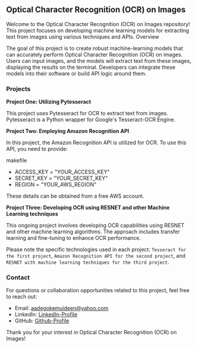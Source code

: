 ## Optical Character Recognition (OCR) on Images

Welcome to the Optical Character Recognition (OCR) on Images repository! This project focuses on developing machine learning models for extracting text from images using various techniques and APIs.
Overview

The goal of this project is to create robust machine-learning models that can accurately perform Optical Character Recognition (OCR) on images. Users can input images, and the models will extract text from these images, displaying the results on the terminal. Developers can integrate these models into their software or build API logic around them.

### Projects

**Project One: Utilizing Pytesseract**

This project uses Pytesseract for OCR to extract text from images. Pytesseract is a Python wrapper for Google's Tesseract-OCR Engine.

**Project Two: Employing Amazon Recognition API**

In this project, the Amazon Recognition API is utilized for OCR. To use this API, you need to provide:

makefile

- ACCESS_KEY = "YOUR_ACCESS_KEY"
- SECRET_KEY = "YOUR_SECRET_KEY"
- REGION = "YOUR_AWS_REGION"

These details can be obtained from a free AWS account.

**Project Three: Developing OCR using RESNET and other Machine Learning techniques**

This ongoing project involves developing OCR capabilities using RESNET and other machine learning algorithms. The approach includes transfer learning and fine-tuning to enhance OCR performance.

Please note the specific technologies used in each project: ``Tesseract for the first project``, ``Amazon Recognition API for the second project``, and ``RESNET with machine learning techniques for the third project``.

### Contact

For questions or collaboration opportunities related to this project, feel free to reach out:

- Email: aadegokemuideen@yahoo.com
- LinkedIn: [LinkedIn-Profile](https://www.linkedin.com/in/adegokemuideen)
- GitHub: [Github-Profile](https://github.com/aadegokemuideen)

Thank you for your interest in Optical Character Recognition (OCR) on Images!
